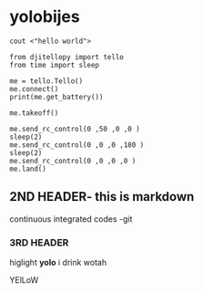 # yolobijes
```
cout <"hello world">
```
```
from djitellopy import tello
from time import sleep

me = tello.Tello()
me.connect()
print(me.get_battery())

me.takeoff()

me.send_rc_control(0 ,50 ,0 ,0 )
sleep(2)
me.send_rc_control(0 ,0 ,0 ,180 )
sleep(2)
me.send_rc_control(0 ,0 ,0 ,0 )
me.land()

```
## 2ND HEADER- this is markdown
continuous integrated codes -git

### 3RD HEADER 
higlight __yolo__
i drink wotah

YElLoW
